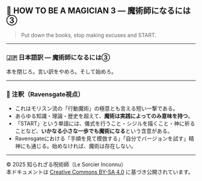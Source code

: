 ## 🧙 HOW TO BE A MAGICIAN 3 — 魔術師になるには③

> Put down the books, stop making excuses and START.

---

### 🇯🇵 日本語訳 — 魔術師になるには③

本を閉じろ。言い訳をやめろ。そして始めろ。

---

### 🐌 注釈（Ravensgate視点）

- これはモリスン流の「行動魔術」の極意とも言える短い一撃である。
- あらゆる知識・理論・歴史を超えて、**魔術は実践によってのみ意味を持つ**。
- 「START」という単語には、儀式を行うこと・シジルを描くこと・神に祈ることなど、**いかなる小さな一歩でも魔術になる**という含意がある。
- Ravensgateにおける「手順を見て模倣する」「自分でバージョンを試す」精神にも通じる。始めなければ、魔術は存在しない。

---

© 2025 知られざる呪術師（Le Sorcier Inconnu）  
本ドキュメントは [Creative Commons BY-SA 4.0](https://creativecommons.org/licenses/by-sa/4.0/deed.ja) に基づき公開されています。
